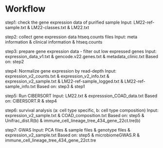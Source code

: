 # Workflow

step1: check the gene expression data of purified sample 
	Input: LM22-ref-sample.txt & LM22-classes.txt & LM22.txt 
	
step2: collect gene expression data htseq.counts files
	Input: meta information & clinical information & htseq.counts
	
step3: prepare gene expression data - filter out low expressed genes
	Input: expression_data_v1.txt & gencode.v22.genes.txt & metadata_clinic.txt
	Based on: step2
	
step4: Normalize gene expression by read-depth
	Input: expression_v2_counts.txt & expression_v2_info.txt & expression_v2_sample.txt & LM22-ref-sample_logged.txt & LM22-ref-sample_info.txt
	Based on: step3 & step1
	
step5: Run CIBERSORT
	Input: LM22.txt & expresssion_COAD_data.txt
	Based on: CIBERSORT.R & step4 
	
step6: survival analysis (a: cell type specific, b: cell type composition)
	Input: expression_v2_sample.txt & COAD_composition.txt
	Based on: step5 & Unifrac_dist.R(b) & immune_cell_lineage_tree_434_gene_22ct.tre(b)
	
step7: GWAS
	Input: PCA files & sample files & genotype files & expression_v2_sample.txt
	Based on: step5 & microbiomeGWAS.R & immune_cell_lineage_tree_434_gene_22ct.tre 
